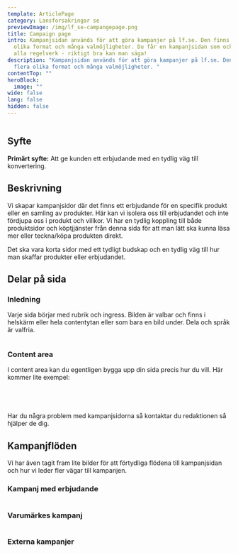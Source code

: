 ```yaml
---
template: ArticlePage
category: Lansforsakringar se
previewImage: /img/lf_se-campangepage.png
title: Campaign page
intro: Kampanjsidan används för att göra kampanjer på lf.se. Den finns i flera
  olika format och många valmöjligheter. Du får en kampanjsidan som också följer
  alla regelverk - riktigt bra kan man säga!
description: "Kampanjsidan används för att göra kampanjer på lf.se. Den finns i
  flera olika format och många valmöjligheter. "
contentTop: ""
heroBlock:
  image: ""
wide: false
lang: false
hidden: false
---
```

<figure class="Image Image__default "><img src="/img/olika-kampanjsidor.png" srcset="/img/olika-kampanjsidor.png 2x" alt=""><figcaption><div class="Image__caption"></div></figcaption></figure>

## Syfte[](https://lf-digitala-kanaler.github.io/patterns/lansforsakringar-se/product-page#syfte)

**Primärt syfte:** Att ge kunden ett erbjudande med en tydlig väg till konvertering.

## Beskrivning

Vi skapar kampanjsidor där det finns ett erbjudande för en specifik produkt eller en samling av produkter. Här kan vi isolera oss till erbjudandet och inte fördjupa oss i produkt och villkor. Vi har en tydlig koppling till både produktsidor och köptjjänster från denna sida för att man lätt ska kunna läsa mer eller teckna/köpa produkten direkt.

Det ska vara korta sidor med ett tydligt budskap och en tydlig väg till hur man skaffar produkter eller erbjudandet.

## Delar på sida[](https://lf-digitala-kanaler.github.io/patterns/lansforsakringar-se/product-page#delar-p%C3%A5-sida)

### Inledning

Varje sida börjar med rubrik och ingress. Bilden är valbar och finns i helskärm eller hela contentytan eller som bara en bild under. Dela och språk är valfria.

<figure class="Image Image__default "><img src="" srcset=" 2x" alt=""><figcaption><div class="Image__caption"></div></figcaption></figure>

### Content area

I content area kan du egentligen bygga upp din sida precis hur du vill. Här kommer lite exempel:

<figure class="Image Image__default "><img src="/img/delar-på-sidan-1.jpg" srcset="/img/delar-på-sidan-1.jpg 2x" alt=""><figcaption><div class="Image__caption"></div></figcaption></figure>

<figure class="Image Image__default "><img src="/img/delar-på-sidan-2.jpg" srcset="/img/delar-på-sidan-2.jpg 2x" alt=""><figcaption><div class="Image__caption"></div></figcaption></figure>

<figure class="Image Image__default "><img src="/img/delar-på-sidan-3.jpg" srcset="/img/delar-på-sidan-3.jpg 2x" alt=""><figcaption><div class="Image__caption"></div></figcaption></figure>

<figure class="Image Image__default "><img src="/img/delar-på-sidan-4.jpg" srcset="/img/delar-på-sidan-4.jpg 2x" alt=""><figcaption><div class="Image__caption"></div></figcaption></figure>



Har du några problem med kampanjsidorna så kontaktar du redaktionen så hjälper de dig.

## Kampanjflöden

Vi har även tagit fram lite bilder för att förtydliga flödena till kampanjsidan och hur vi leder fler vägar till kampanjen.

### Kampanj med erbjudande

<figure class="Image Image__default "><img src="/img/kampanjflöde-erbjudande-01.jpg" srcset="/img/kampanjflöde-erbjudande-01.jpg 2x" alt=""><figcaption><div class="Image__caption"></div></figcaption></figure>



### Varumärkes kampanj

<figure class="Image Image__default "><img src="/img/kampanjflöde-varumärkesbyggande-01.jpg" srcset="/img/kampanjflöde-varumärkesbyggande-01.jpg 2x" alt=""><figcaption><div class="Image__caption"></div></figcaption></figure>

### Externa kampanjer

<figure class="Image Image__default "><img src="/img/kampanjflöde-extern-site.jpg" srcset="/img/kampanjflöde-extern-site.jpg 2x" alt=""><figcaption><div class="Image__caption"></div></figcaption></figure>